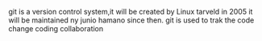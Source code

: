 git is a version control system,it will be created by Linux tarveld in 2005 it will be maintained ny junio hamano since then.
git is used to trak the code change 
coding collaboration

